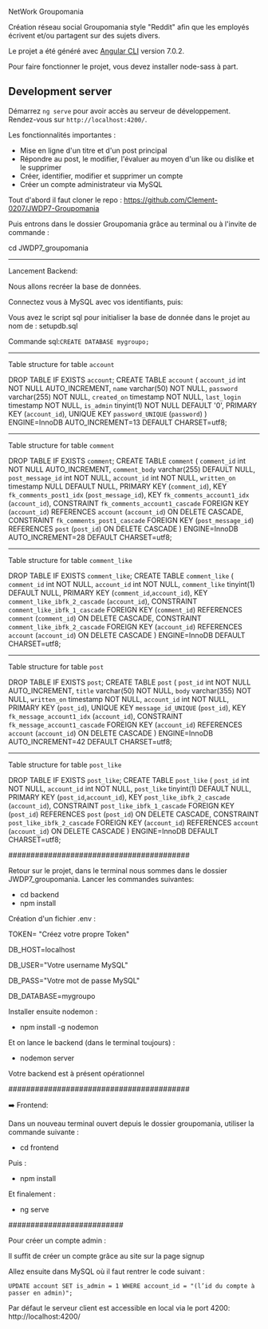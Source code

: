 NetWork Groupomania

Création réseau social Groupomania style "Reddit" afin que les employés écrivent et/ou partagent sur des sujets divers.

Le projet a été généré avec [Angular CLI](https://github.com/angular/angular-cli) version 7.0.2.

Pour faire fonctionner le projet, vous devez installer node-sass à part.

## Development server

Démarrez `ng serve` pour avoir accès au serveur de développement. Rendez-vous sur `http://localhost:4200/`.

Les fonctionnalités importantes :

- Mise en ligne d'un titre et d'un post principal
- Répondre au post, le modifier, l'évaluer au moyen d'un like ou dislike et le supprimer
- Créer, identifier, modifier et supprimer un compte
- Créer un compte administrateur via MySQL

Tout d'abord il faut cloner le repo : https://github.com/Clement-0207/JWDP7-Groupomania

Puis entrons dans le dossier Groupomania grâce au terminal ou à l'invite de commande :

cd JWDP7_groupomania

______________________________________________

Lancement Backend:

Nous allons recréer la base de données.

Connectez vous à MySQL avec vos identifiants, puis:

Vous avez le script sql pour initialiser la base de donnée dans le projet au nom de : setupdb.sql

Commande sql:`CREATE DATABASE mygroupo;`

______________________________________________

Table structure for table `account`

DROP TABLE IF EXISTS `account`;
CREATE TABLE `account` (
  `account_id` int NOT NULL AUTO_INCREMENT,
  `name` varchar(50) NOT NULL,
  `password` varchar(255) NOT NULL,
  `created_on` timestamp NOT NULL,
  `last_login` timestamp NOT NULL,
  `is_admin` tinyint(1) NOT NULL DEFAULT '0',
  PRIMARY KEY (`account_id`),
  UNIQUE KEY `password_UNIQUE` (`password`)
) ENGINE=InnoDB AUTO_INCREMENT=13 DEFAULT CHARSET=utf8;
______________________________________________

Table structure for table `comment`

DROP TABLE IF EXISTS `comment`;
CREATE TABLE `comment` (
  `comment_id` int NOT NULL AUTO_INCREMENT,
  `comment_body` varchar(255) DEFAULT NULL,
  `post_message_id` int NOT NULL,
  `account_id` int NOT NULL,
  `written_on` timestamp NULL DEFAULT NULL,
  PRIMARY KEY (`comment_id`),
  KEY `fk_comments_post1_idx` (`post_message_id`),
  KEY `fk_comments_account1_idx` (`account_id`),
  CONSTRAINT `fk_comments_account1_cascade` FOREIGN KEY (`account_id`) REFERENCES `account` (`account_id`) ON DELETE CASCADE,
  CONSTRAINT `fk_comments_post1_cascade` FOREIGN KEY (`post_message_id`) REFERENCES `post` (`post_id`) ON DELETE CASCADE
) ENGINE=InnoDB AUTO_INCREMENT=28 DEFAULT CHARSET=utf8;
______________________________________________

Table structure for table `comment_like`

DROP TABLE IF EXISTS `comment_like`;
CREATE TABLE `comment_like` (
  `comment_id` int NOT NULL,
  `account_id` int NOT NULL,
  `comment_like` tinyint(1) DEFAULT NULL,
  PRIMARY KEY (`comment_id`,`account_id`),
  KEY `comment_like_ibfk_2_cascade` (`account_id`),
  CONSTRAINT `comment_like_ibfk_1_cascade` FOREIGN KEY (`comment_id`) REFERENCES `comment` (`comment_id`) ON DELETE CASCADE,
  CONSTRAINT `comment_like_ibfk_2_cascade` FOREIGN KEY (`account_id`) REFERENCES `account` (`account_id`) ON DELETE CASCADE
) ENGINE=InnoDB DEFAULT CHARSET=utf8;
______________________________________________

Table structure for table `post`

DROP TABLE IF EXISTS `post`;
CREATE TABLE `post` (
  `post_id` int NOT NULL AUTO_INCREMENT,
  `title` varchar(50) NOT NULL,
  `body` varchar(355) NOT NULL,
  `written_on` timestamp NOT NULL,
  `account_id` int NOT NULL,
  PRIMARY KEY (`post_id`),
  UNIQUE KEY `message_id_UNIQUE` (`post_id`),
  KEY `fk_message_account1_idx` (`account_id`),
  CONSTRAINT `fk_message_account1_cascade` FOREIGN KEY (`account_id`) REFERENCES `account` (`account_id`) ON DELETE CASCADE
) ENGINE=InnoDB AUTO_INCREMENT=42 DEFAULT CHARSET=utf8;
______________________________________________

Table structure for table `post_like`

DROP TABLE IF EXISTS `post_like`;
CREATE TABLE `post_like` (
  `post_id` int NOT NULL,
  `account_id` int NOT NULL,
  `post_like` tinyint(1) DEFAULT NULL,
  PRIMARY KEY (`post_id`,`account_id`),
  KEY `post_like_ibfk_2_cascade` (`account_id`),
  CONSTRAINT `post_like_ibfk_1_cascade` FOREIGN KEY (`post_id`) REFERENCES `post` (`post_id`) ON DELETE CASCADE,
  CONSTRAINT `post_like_ibfk_2_cascade` FOREIGN KEY (`account_id`) REFERENCES `account` (`account_id`) ON DELETE CASCADE
) ENGINE=InnoDB DEFAULT CHARSET=utf8;

#########################################

Retour sur le projet, dans le terminal nous sommes dans le dossier JWDP7_groupomania.
Lancer les commandes suivantes:
- cd backend
- npm install
    
Création d'un fichier .env :

TOKEN= "Créez votre propre Token"

DB_HOST=localhost

DB_USER="Votre username MySQL"

DB_PASS="Votre mot de passe MySQL"

DB_DATABASE=mygroupo



Installer ensuite nodemon : 
- npm install -g nodemon

Et on lance le backend (dans le terminal toujours) :
- nodemon server
   

Votre backend est à présent opérationnel
    
#########################################


:arrow_right: Frontend:

Dans un nouveau terminal ouvert depuis le dossier groupomania,
utiliser la commande suivante : 
- cd frontend

Puis :

- npm install

Et finalement :

- ng serve

##########################

Pour créer un compte admin :

Il suffit de créer un compte grâce au site sur la page signup

Allez ensuite dans MySQL où il faut rentrer le code suivant :

``
UPDATE account
SET is_admin = 1
WHERE account_id = "(l’id du compte à passer en admin)";
``

Par défaut le serveur client est accessible en local via le port 4200: http://localhost:4200/